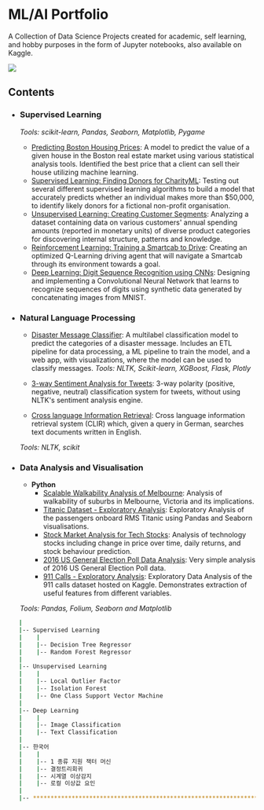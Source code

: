 # ML/AI Portfolio

A Collection of Data Science Projects created for academic, self learning, and hobby purposes in the form of Jupyter notebooks, also available on Kaggle.

[![](https://img.shields.io/badge/ML/AI_Algorithms-20BEFF?style=for-the-badge&logo=Kaggle&logoColor=white)](https://www.kaggle.com/kyeongsupchoi/code?scroll=true)

## Contents

- ### Supervised Learning

   _Tools: scikit-learn, Pandas, Seaborn, Matplotlib, Pygame_ 

	- [Predicting Boston Housing Prices](https://github.com/): A model to predict the value of a given house in the Boston real estate market using various statistical analysis tools. Identified the best price that a client can sell their house utilizing machine learning.
	- [Supervised Learning: Finding Donors for CharityML](https://github.com/): Testing out several different supervised learning algorithms to build a model that accurately predicts whether an individual makes more than $50,000, to identify likely donors for a fictional non-profit organisation.
	- [Unsupervised Learning: Creating Customer Segments](https://github.com/): Analyzing a dataset containing data on various customers' annual spending amounts (reported in monetary units) of diverse product categories for discovering internal structure, patterns and knowledge.
	- [Reinforcement Learning: Training a Smartcab to Drive](https://github.com/): Creating an optimized Q-Learning driving agent that will navigate a Smartcab through its environment towards a goal.
	- [Deep Learning: Digit Sequence Recognition using CNNs](https://github.com/):  Designing and implementing a Convolutional Neural Network that learns to recognize sequences of digits using synthetic data generated by concatenating images from MNIST.

	

- ### Natural Language Processing

	- [Disaster Message Classifier](https://github.com/): A multilabel classification model to predict the categories of a disaster message. Includes an ETL pipeline for data processing, a ML pipeline to train the model, and a web app, with visualizations, where the model can be used to classify messages. _Tools: NLTK, Scikit-learn, XGBoost, Flask, Plotly_

	- [3-way Sentiment Analysis for Tweets](https://github.com/): 3-way polarity (positive, negative, neutral) classification system for tweets, without using NLTK's sentiment analysis engine. 

	- [Cross language Information Retrieval](https://github.com/): Cross language information retrieval system (CLIR) which, given a query in German, searches text documents written in English.


	_Tools: NLTK, scikit_

- ### Data Analysis and Visualisation
	- __Python__
		- [Scalable Walkability Analysis of Melbourne](https://github.com/): Analysis of walkability of suburbs in Melbourne, Victoria and its implications.
		- [Titanic Dataset - Exploratory Analysis](https://github.com/): Exploratory Analysis of the passengers onboard RMS Titanic using Pandas and Seaborn visualisations.
		- [Stock Market Analysis for Tech Stocks](https://github.com/): Analysis of technology stocks including change in price over time, daily returns, and stock behaviour prediction.
		- [2016 US General Election Poll Data Analysis](https://github.com/): Very simple analysis of 2016 US General Election Poll data.
		- [911 Calls - Exploratory Analysis](https://github.com/): Exploratory Data Analysis of the 911 calls dataset hosted on Kaggle. Demonstrates extraction of useful features from different variables.
		
	_Tools: Pandas, Folium, Seaborn and Matplotlib_

	

 

```bash
   |
   |-- Supervised Learning                              
   |    |
   |    |-- Decision Tree Regressor
   |    |-- Random Forest Regressor                                   
   |
   |-- Unsupervised Learning                          
   |    |
   |    |-- Local Outlier Factor
   |    |-- Isolation Forest         
   |    |-- One Class Support Vector Machine                               
   |
   |-- Deep Learning     
   |    |
   |    |-- Image Classification
   |    |-- Text Classification    
   |
   |-- 한국어     
   |    |
   |    |-- 1 종류 지원 잭터 머신
   |    |-- 결정트리회귀         
   |    |-- 시계열 이상감지  
   |    |-- 로컬 이상값 요인                   
   |                          
   |-- ************************************************************************
```
